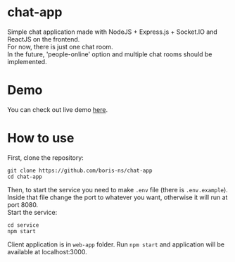 # chat-app

Simple chat application made with NodeJS + Express.js + Socket.IO and ReactJS on the frontend.  
For now, there is just one chat room.  
In the future, 'people-online' option and multiple chat rooms should be implemented.  

# Demo
You can check out live demo [here](https://react-express-chat.herokuapp.com/).

# How to use
First, clone the repository:  
```
git clone https://github.com/boris-ns/chat-app
cd chat-app
```

Then, to start the service you need to make ```.env``` file (there is ```.env.example```). Inside that file change the port to whatever you want, otherwise it will run at port 8080.   
Start the service:    
```
cd service
npm start
```

Client application is in ```web-app``` folder. Run ```npm start``` and application will be available at localhost:3000.
